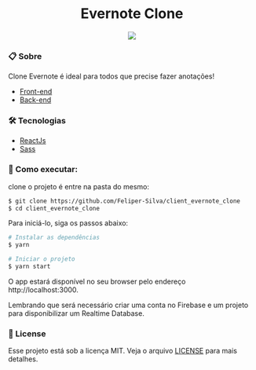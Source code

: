 <h1 align="center">Evernote Clone</h1>

<h4 align="center"><img src="https://user-images.githubusercontent.com/84206933/153737887-4ca83389-5834-4b06-818d-d857dc25d290.png"/></h4>



### 📋 Sobre
Clone Evernote é ideal para todos que precise fazer anotações! 
- [Front-end](https://github.com/Feliper-Silva/client_evernote_clone)
- [Back-end](https://github.com/Feliper-Silva/javascript_note_api)

### 🛠️ Tecnologias

- [ReactJs](https://reactjs.org)
- [Sass](https://sass-lang.com/)

###  🚀 Como executar:
clone o projeto é entre na pasta do mesmo:
```bash
$ git clone https://github.com/Feliper-Silva/client_evernote_clone
$ cd client_evernote_clone
```
Para iniciá-lo, siga os passos abaixo:
```bash
# Instalar as dependências
$ yarn

# Iniciar o projeto
$ yarn start
```
O app estará disponível no seu browser pelo endereço http://localhost:3000.

Lembrando que será necessário criar uma conta no Firebase e um projeto para disponibilizar um Realtime Database.

### 📝 License
Esse projeto está sob a licença MIT. Veja o arquivo [LICENSE](https://github.com/Feliper-Silva/client_evernote_clone/blob/master/LICENSE.md) para mais detalhes.
